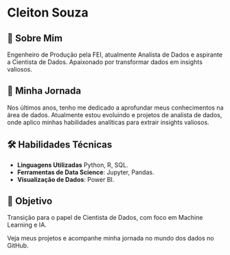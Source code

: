 # Cleiton Souza

## 🌟 Sobre Mim
Engenheiro de Produção pela FEI, atualmente Analista de Dados e aspirante a Cientista de Dados. Apaixonado por transformar dados em insights valiosos.

## 🚀 Minha Jornada
Nos últimos anos, tenho me dedicado a aprofundar meus conhecimentos na área de dados. Atualmente estou evoluindo e projetos de analista de dados, onde aplico minhas habilidades analíticas para extrair insights valiosos.

## 🛠️ Habilidades Técnicas
- **Linguagens Utilizadas** Python, R, SQL.
- **Ferramentas de Data Science**: Jupyter, Pandas. 
- **Visualização de Dados**: Power BI.

## 🎯 Objetivo
Transição para o papel de Cientista de Dados, com foco em Machine Learning e IA.

Veja meus projetos e acompanhe minha jornada no mundo dos dados no GitHub.
